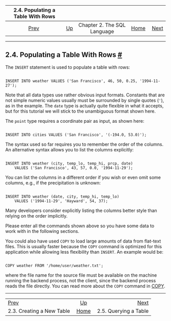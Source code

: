 <!--?xml version="1.0" encoding="UTF-8" standalone="no"?-->

|             2.4. Populating a Table With Rows            |                                                       |                             |                                                       |                                                       |
| :------------------------------------------------------: | :---------------------------------------------------- | :-------------------------: | ----------------------------------------------------: | ----------------------------------------------------: |
| [Prev](tutorial-table.html "2.3. Creating a New Table")  | [Up](tutorial-sql.html "Chapter 2. The SQL Language") | Chapter 2. The SQL Language | [Home](index.html "PostgreSQL 17devel Documentation") |  [Next](tutorial-select.html "2.5. Querying a Table") |

***

## 2.4. Populating a Table With Rows [#](#TUTORIAL-POPULATE)

[]()

The `INSERT` statement is used to populate a table with rows:

```

INSERT INTO weather VALUES ('San Francisco', 46, 50, 0.25, '1994-11-27');
```

Note that all data types use rather obvious input formats. Constants that are not simple numeric values usually must be surrounded by single quotes (`'`), as in the example. The `date` type is actually quite flexible in what it accepts, but for this tutorial we will stick to the unambiguous format shown here.

The `point` type requires a coordinate pair as input, as shown here:

```

INSERT INTO cities VALUES ('San Francisco', '(-194.0, 53.0)');
```

The syntax used so far requires you to remember the order of the columns. An alternative syntax allows you to list the columns explicitly:

```

INSERT INTO weather (city, temp_lo, temp_hi, prcp, date)
    VALUES ('San Francisco', 43, 57, 0.0, '1994-11-29');
```

You can list the columns in a different order if you wish or even omit some columns, e.g., if the precipitation is unknown:

```

INSERT INTO weather (date, city, temp_hi, temp_lo)
    VALUES ('1994-11-29', 'Hayward', 54, 37);
```

Many developers consider explicitly listing the columns better style than relying on the order implicitly.

Please enter all the commands shown above so you have some data to work with in the following sections.

[]()You could also have used `COPY` to load large amounts of data from flat-text files. This is usually faster because the `COPY` command is optimized for this application while allowing less flexibility than `INSERT`. An example would be:

```

COPY weather FROM '/home/user/weather.txt';
```

where the file name for the source file must be available on the machine running the backend process, not the client, since the backend process reads the file directly. You can read more about the `COPY` command in [COPY](sql-copy.html "COPY").

***

|                                                          |                                                       |                                                       |
| :------------------------------------------------------- | :---------------------------------------------------: | ----------------------------------------------------: |
| [Prev](tutorial-table.html "2.3. Creating a New Table")  | [Up](tutorial-sql.html "Chapter 2. The SQL Language") |  [Next](tutorial-select.html "2.5. Querying a Table") |
| 2.3. Creating a New Table                                | [Home](index.html "PostgreSQL 17devel Documentation") |                                 2.5. Querying a Table |
